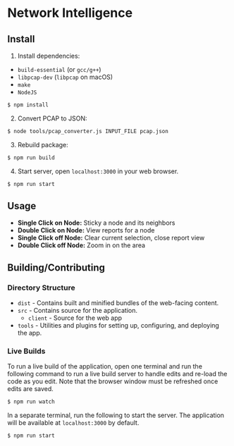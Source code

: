 # Network Intelligence

## Install
1. Install dependencies:
* `build-essential` (or `gcc/g++`)
* `libpcap-dev` (`libpcap` on macOS)
* `make`
* `NodeJS`

```sh
$ npm install
```

2. Convert PCAP to JSON:
```sh
$ node tools/pcap_converter.js INPUT_FILE pcap.json
```

3. Rebuild package:
```sh
$ npm run build
```

4. Start server, open `localhost:3000` in your web browser.
```sh
$ npm run start
```

## Usage
* __Single Click on Node:__ Sticky a node and its neighbors
* __Double Click on Node:__ View reports for a node
* __Single Click off Node:__ Clear current selection, close report view
* __Double Click off Node:__ Zoom in on the area

## Building/Contributing
### Directory Structure
* `dist` - Contains built and minified bundles of the web-facing content.
* `src` - Contains source for the application.
  * `client` - Source for the web app
* `tools` - Utilities and plugins for setting up, configuring, and deploying the
app.

### Live Builds
To run a live build of the application, open one terminal and run the following
command to run a live build server to handle edits and re-load the code as you
edit. Note that the browser window must be refreshed once edits are saved.
```sh
$ npm run watch
```

In a separate terminal, run the following to start the server. The application
will be available at `localhost:3000` by default.
```sh
$ npm run start
```

